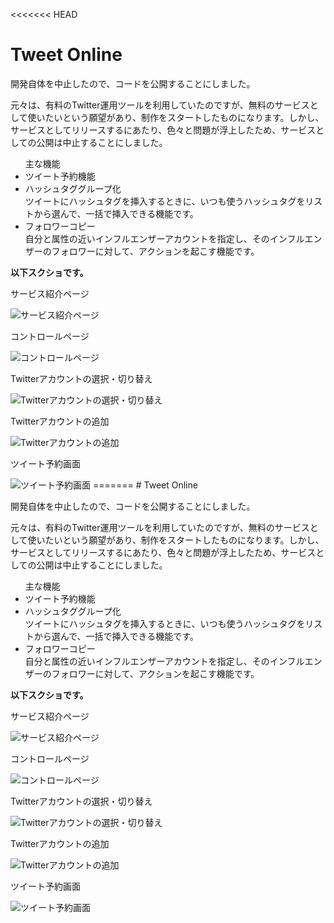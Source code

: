 <<<<<<< HEAD
# Tweet Online
<p>開発自体を中止したので、コードを公開することにしました。</p>
<p>元々は、有料のTwitter運用ツールを利用していたのですが、無料のサービスとして使いたいという願望があり、制作をスタートしたものになります。しかし、サービスとしてリリースするにあたり、色々と問題が浮上したため、サービスとしての公開は中止することにしました。</p>

<ul>主な機能
  <li>ツイート予約機能</li>
  <li>
    ハッシュタググループ化<br/>
    ツイートにハッシュタグを挿入するときに、いつも使うハッシュタグをリストから選んで、一括で挿入できる機能です。
  </li>
  <li>
    フォロワーコピー<br/>
    自分と属性の近いインフルエンザーアカウントを指定し、そのインフルエンザーのフォロワーに対して、アクションを起こす機能です。
  </li>
</ul>

<strong>以下スクショです。</strong>
<p>サービス紹介ページ</p>
<img src="./sys/img/top-page.jpg" alt="サービス紹介ページ" />
<p>コントロールページ</p>
<img src="./sys/img/home-ui.png" alt="コントロールページ" />
<p>Twitterアカウントの選択・切り替え</p>
<img src="./sys/img/accounts-set.png" alt="Twitterアカウントの選択・切り替え" />
<p>Twitterアカウントの追加</p>
<img src="./sys/img/add-account.png" alt="Twitterアカウントの追加" />
<p>ツイート予約画面</p>
<img src="./sys/img/tweet-ui.png" alt="ツイート予約画面" />
=======
# Tweet Online
<p>開発自体を中止したので、コードを公開することにしました。</p>
<p>元々は、有料のTwitter運用ツールを利用していたのですが、無料のサービスとして使いたいという願望があり、制作をスタートしたものになります。しかし、サービスとしてリリースするにあたり、色々と問題が浮上したため、サービスとしての公開は中止することにしました。</p>

<ul>主な機能
  <li>ツイート予約機能</li>
  <li>
    ハッシュタググループ化<br/>
    ツイートにハッシュタグを挿入するときに、いつも使うハッシュタグをリストから選んで、一括で挿入できる機能です。
  </li>
  <li>
    フォロワーコピー<br/>
    自分と属性の近いインフルエンザーアカウントを指定し、そのインフルエンザーのフォロワーに対して、アクションを起こす機能です。
  </li>
</ul>

<strong>以下スクショです。</strong>
<p>サービス紹介ページ</p>
<img src="./sys/img/top-page.jpg" alt="サービス紹介ページ" />
<p>コントロールページ</p>
<img src="./sys/img/home-ui.png" alt="コントロールページ" />
<p>Twitterアカウントの選択・切り替え</p>
<img src="./sys/img/accounts-set.png" alt="Twitterアカウントの選択・切り替え" />
<p>Twitterアカウントの追加</p>
<img src="./sys/img/add-account.png" alt="Twitterアカウントの追加" />
<p>ツイート予約画面</p>
<img src="./sys/img/tweet-ui.png" alt="ツイート予約画面" />

